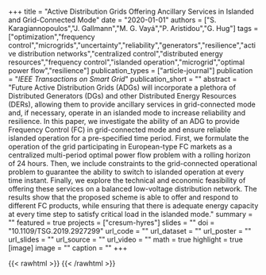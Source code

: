 +++
title = "Active Distribution Grids Offering Ancillary Services in Islanded and Grid-Connected Mode"
date = "2020-01-01"
authors = ["S. Karagiannopoulos","J. Gallmann","M. G. Vayá","P. Aristidou","G. Hug"]
tags = ["optimization","frequency control","microgrids","uncertainty","reliability","generators","resilience","active distribution networks","centralized control","distributed energy resources","frequency control","islanded operation","microgrid","optimal power flow","resilience"]
publication_types = ["article-journal"]
publication = "_IEEE Transactions on Smart Grid_"
publication_short = ""
abstract = "Future Active Distribution Grids (ADGs) will incorporate a plethora of Distributed Generators (DGs) and other Distributed Energy Resources (DERs), allowing them to provide ancillary services in grid-connected mode and, if necessary, operate in an islanded mode to increase reliability and resilience. In this paper, we investigate the ability of an ADG to provide Frequency Control (FC) in grid-connected mode and ensure reliable islanded operation for a pre-specified time period. First, we formulate the operation of the grid participating in European-type FC markets as a centralized multi-period optimal power flow problem with a rolling horizon of 24 hours. Then, we include constraints to the grid-connected operational problem to guarantee the ability to switch to islanded operation at every time instant. Finally, we explore the technical and economic feasibility of offering these services on a balanced low-voltage distribution network. The results show that the proposed scheme is able to offer and respond to different FC products, while ensuring that there is adequate energy capacity at every time step to satisfy critical load in the islanded mode."
summary = ""
featured = true
projects = ["cresum-hyres"]
slides = ""
doi = "10.1109/TSG.2019.2927299"
url_code = ""
url_dataset = ""
url_poster = ""
url_slides = ""
url_source = ""
url_video = ""
math = true
highlight = true
[image]
image = ""
caption = ""
+++

{{< rawhtml >}}
<a href="https://plu.mx/plum/a/?doi=10.1109/TSG.2019.2927299" class="plumx-details"></a>
{{< /rawhtml >}}
